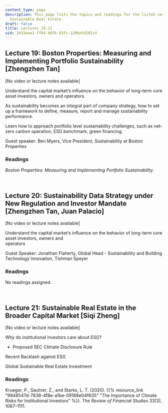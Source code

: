 ```yaml
---
content_type: page
description: This page lists the topics and readings for the listed sessions of 11.350
  Sustainable Real Estate.
draft: false
title: Lectures 19-21
uid: 2b31eaa1-ff84-46f6-93fc-1296e54282c4
---
```

## Lecture 19: Boston Properties: Measuring and Implementing Portfolio Sustainability \[Zhengzhen Tan\]

\[No video or lecture notes available\]

Understand the capital market’s influence on the behavior of long-term core asset investors, owners and operators.

As sustainability becomes an integral part of company strategy, how to set up a framework to define, measure, report and manage sustainability performance.

Learn how to approach portfolio level sustainability challenges, such as net-zero carbon operation, ESG benchmark, green financing.

Guest speaker: Ben Myers, Vice President, Sustainability at Boston Properties    

### Readings

*Boston Properties: Measuring and Implementing Portfolio Sustainability.*

 

## Lecture 20: Sustainability Data Strategy under New Regulation and Investor Mandate \[Zhengzhen Tan, Juan Palacio\]    

\[No video or lecture notes available\]

Understand the capital market’s influence on the behavior of long-term core asset investors, owners and                
operators       

Guest Speaker: Jonathan Flaherty, Global Head - Sustainability and Building Technology Innovation, Tishman Speyer

### Readings

No readings assigned.  

  

## Lecture 21: Sustainable Real Estate in the Broader Capital Market \[Siqi Zheng\]  

\[No video or lecture notes available\]

Why do institutional investors care about ESG?    

- Proposed SEC Climate Disclosure Rule    

Recent Backlash against ESG    

Global Sustainable Real Estate Investment

### Readings

Krueger, P., Sautner, Z., and Starks, L. T. (2020). {{% resource_link "9848547d-7838-4f8e-a1be-09188e04f635" "The Importance of Climate Risks for Institutional Investors" %}}. *The Review of Financial Studies* 33(3), 1067–1111.